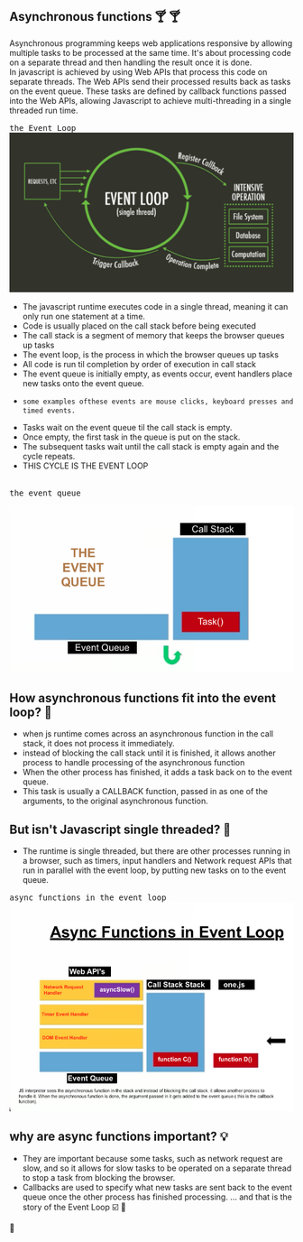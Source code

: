 ## Asynchronous functions :cocktail: :cocktail:
Asynchronous programming keeps web applications responsive by allowing multiple tasks to be processed at the same time.
It's about processing code on a separate thread and then handling the result once it is done.      
In javascript is achieved by using Web APIs that process this code on separate threads. The Web APIs send their processed results back as tasks on the event queue. These tasks are defined by callback functions passed into the Web APIs, allowing Javascript to achieve multi-threading in a single threaded run time.

<kbd>the Event Loop</kbd>
![](/images/eventloop.png)

- The javascript runtime executes code in a single thread, meaning it can only run one statement at a time.
- Code is usually placed on the call stack before being executed
- The call stack is a segment of memory that keeps the browser queues up tasks
- The event loop, is the process in which the browser queues up tasks
- All code is run til completion by order of execution in call stack
- The event queue is initially empty, as events occur, event handlers place new tasks onto the event queue.
-     some examples ofthese events are mouse clicks, keyboard presses and timed events.
- Tasks wait on the event queue til the call stack is empty.
- Once empty, the first task in the queue is put on the stack.
- The subsequent tasks wait until the call stack is empty again and the cycle repeats.
- THIS CYCLE IS THE EVENT LOOP   

<br>
<kbd>the event queue</kbd>

![](/images/eventQ.png)

## How asynchronous functions fit into the event loop?  :fork_and_knife:
- when js runtime comes across an asynchronous function in the call stack, it does not process it immediately.
- instead of blocking the call stack until it is finished, it allows another process to handle processing of the asynchronous function
- When the other process has finished, it adds a task back on to the event queue.
- This task is usually a CALLBACK function, passed in as one of the arguments, to the original asynchronous function.

## But isn't Javascript single threaded?  :violin:
- The runtime is single threaded, but there are other processes running in a browser, such as timers, input handlers and Network request APIs that run in parallel with the event loop, by putting new tasks on to the event queue.

<kbd>async functions in the event loop</kbd>     
![](/images/asyncFunloop.png)

## why are async functions important?  :bulb:
- They are important because some tasks, such as network request are slow, and so it allows for slow tasks to be operated on a separate thread to stop a task from blocking the browser.
- Callbacks are used to specify what new tasks are sent back to the event queue once the other process has finished processing.
... and that is the story of the Event Loop  :ballot_box_with_check:  :beers:

:100:
